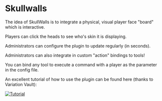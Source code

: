 Skullwalls
==========

The idea of SkullWalls is to integrate a physical, visual player face "board" which is interactive. 

Players can click the heads to see who's skin it is displaying. 

Administrators can configure the plugin to update regularly (in seconds). 

Administrators can also integrate in custom "action" bindings to tools!

You can bind any tool to execute a command with a player as the parameter in the config file. 

An excellent tutorial of how to use the plugin can be found here (thanks to Variation Vault):

[![Tutorial](http://img.youtube.com/vi/VN-A9fVp-LU/hqdefault.jpg)](https://youtu.be/VN-A9fVp-LU "Tutorial")
